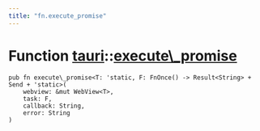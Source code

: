 ```yaml
---
title: "fn.execute_promise"
---
```


# Function [tauri](/docs/api/rust/tauri/index.html)::​[execute\\\_promise](/docs/api/rust/tauri/)

    pub fn execute\_promise<T: 'static, F: FnOnce() -> Result<String> + Send + 'static>(
        webview: &mut WebView<T>, 
        task: F, 
        callback: String, 
        error: String
    )

      